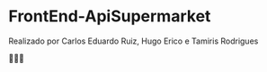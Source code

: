# FrontEnd-ApiSupermarket 





Realizado por Carlos Eduardo Ruiz, Hugo Erico e Tamiris Rodrigues 

🤭🦍🍀
